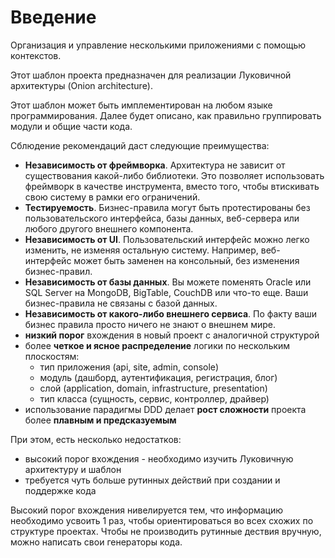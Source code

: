 # Введение

Организация и управление несколькими приложениями с помощью контекстов.

Этот шаблон проекта предназначен для реализации Луковичной архитектуры (Onion architecture).

Этот шаблон может быть имплементирован на любом языке программирования.
Далее будет описано, как правильно группировать модули и общие части кода.

Сблюдение рекомендаций даст следующие преимущества:

* **Независимость от фреймворка**. Архитектура не зависит от существования какой-либо библиотеки. Это позволяет использовать фреймворк в качестве инструмента, вместо того, чтобы втискивать свою систему в рамки его ограничений.
* **Тестируемость**. Бизнес-правила могут быть протестированы без пользовательского интерфейса, базы данных, веб-сервера или любого другого внешнего компонента.
* **Независимоcть от UI**. Пользовательский интерфейс можно легко изменить, не изменяя остальную систему. Например, веб-интерфейс может быть заменен на консольный, без изменения бизнес-правил.
* **Независимоcть от базы данных**. Вы можете поменять Oracle или SQL Server на MongoDB, BigTable, CouchDB или что-то еще. Ваши бизнес-правила не связаны с базой данных.
* **Независимость от какого-либо внешнего сервиса**. По факту ваши бизнес правила просто ничего не знают о внешнем мире.
* **низкий порог** вхождения в новый проект с аналогичной структурой
* более **четкое и ясное распределение** логики по нескольким плоскостям:
    * тип приложения (api, site, admin, console)
    * модуль (дашборд, аутентификация, регистрация, блог)
    * слой (application, domain, infrastructure, presentation)
    * тип класса (сущность, сервис, контроллер, драйвер)
* использование парадигмы DDD делает **рост сложности** проекта более **плавным и предсказуемым**

При этом, есть несколько недостатков:

* высокий порог вхождения - необходимо изучить Луковичную архитектуру и шаблон
* требуется чуть больше рутинных действий при создании и поддержке кода

Высокий порог вхождения нивелируется тем, что информацию необходимо усвоить 1 раз, чтобы ориентироваться во всех схожих по структуре проектах.
Чтобы не производить рутинные дествия вручную, можно написать свои генераторы кода.
